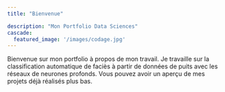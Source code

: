 ```yaml
---
title: "Bienvenue"

description: "Mon Portfolio Data Sciences"
cascade:
  featured_image: '/images/codage.jpg'
---
```

Bienvenue sur mon portfolio à propos de mon travail. Je travaille sur la classification automatique de faciès à partir de données de puits avec les réseaux de neurones profonds. Vous pouvez avoir un aperçu de mes projets déjà réalisés plus bas.